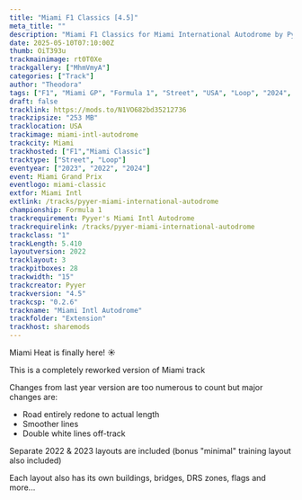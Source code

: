 ```yaml
---
title: "Miami F1 Classics [4.5]"
meta_title: ""
description: "Miami F1 Classics for Miami International Autodrome by Pyyer assetto corsa"
date: 2025-05-10T07:10:00Z
thumb: OiT393u
trackmainimage: rt0T0Xe
trackgallery: ["MhmVmyA"]
categories: ["Track"]
author: "Theodora"
tags: ["F1", "Miami GP", "Formula 1", "Street", "USA", "Loop", "2024", "2022", "2023", "Pyyer"]
draft: false
tracklink: https://mods.to/N1VO682bd35212736
trackzipsize: "253 MB"
tracklocation: USA
trackimage: miami-intl-autodrome
trackcity: Miami
trackhosted: ["F1","Miami Classic"]
tracktype: ["Street", "Loop"]
eventyear: ["2023", "2022", "2024"]
event: Miami Grand Prix
eventlogo: miami-classic
extfor: Miami Intl
extlink: /tracks/pyyer-miami-international-autodrome
championship: Formula 1
trackrequirement: Pyyer's Miami Intl Autodrome
trackrequirelink: /tracks/pyyer-miami-international-autodrome
trackclass: "1" 
trackLength: 5.410
layoutversion: 2022
tracklayout: 3
trackpitboxes: 28
trackwidth: "15"
trackcreator: Pyyer
trackversion: "4.5"
trackcsp: "0.2.6"
trackname: "Miami Intl Autodrome"
trackfolder: "Extension"
trackhost: sharemods
---
```


Miami Heat is finally here! ☀️

This is a completely reworked version of Miami track

Changes from last year version are too numerous to count but major changes are: 
- Road entirely redone to actual length
- Smoother lines
- Double white lines off-track

Separate 2022 & 2023 layouts are included (bonus "minimal" training layout also included)

Each layout also has its own buildings, bridges, DRS zones, flags and more...
